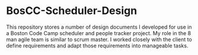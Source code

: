 # BosCC-Scheduler-Design
This repository stores a number of design documents I developed for use in a Boston Code Camp scheduler and people tracker project. My role in the 8 man agile team is similar to scrum master. I worked closely with the client to define requirements and adapt those requirements into manageable tasks. 
